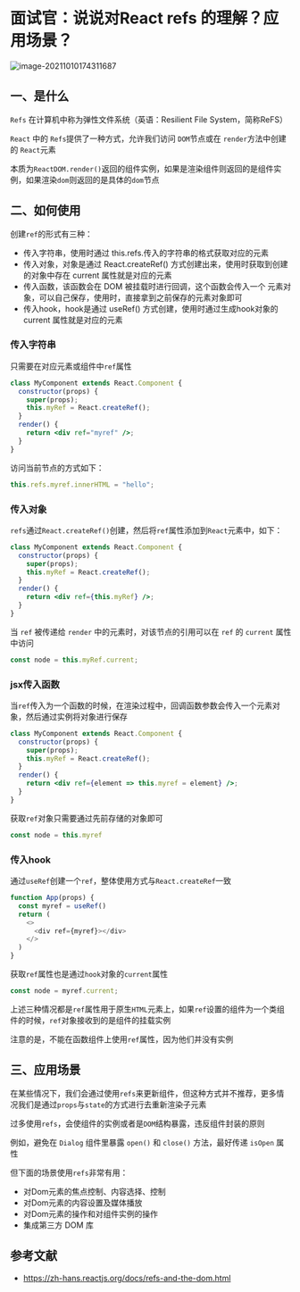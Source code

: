 # 面试官：说说对React refs 的理解？应用场景？

![image-20211010174311687](https://cdn.jsdelivr.net/gh/IceRain-mvc/cdn/img/image-20211010174311687.png)

## 一、是什么

`Refs` 在计算机中称为弹性文件系统（英语：Resilient File System，简称ReFS）

`React` 中的 `Refs`提供了一种方式，允许我们访问 `DOM`节点或在 `render`方法中创建的 `React`元素

本质为`ReactDOM.render()`返回的组件实例，如果是渲染组件则返回的是组件实例，如果渲染`dom`则返回的是具体的`dom`节点

## 二、如何使用

创建`ref`的形式有三种：

- 传入字符串，使用时通过 this.refs.传入的字符串的格式获取对应的元素
- 传入对象，对象是通过 React.createRef()  方式创建出来，使用时获取到创建的对象中存在 current 属性就是对应的元素
- 传入函数，该函数会在 DOM 被挂载时进行回调，这个函数会传入一个 元素对象，可以自己保存，使用时，直接拿到之前保存的元素对象即可
- 传入hook，hook是通过 useRef() 方式创建，使用时通过生成hook对象的 current 属性就是对应的元素

### 传入字符串

只需要在对应元素或组件中`ref`属性

```jsx
class MyComponent extends React.Component {
  constructor(props) {
    super(props);
    this.myRef = React.createRef();
  }
  render() {
    return <div ref="myref" />;
  }
}
```

访问当前节点的方式如下：

```jsx
this.refs.myref.innerHTML = "hello";
```

### 传入对象

`refs`通过`React.createRef()`创建，然后将`ref`属性添加到`React`元素中，如下：

```jsx
class MyComponent extends React.Component {
  constructor(props) {
    super(props);
    this.myRef = React.createRef();
  }
  render() {
    return <div ref={this.myRef} />;
  }
}
```

当 `ref` 被传递给 `render` 中的元素时，对该节点的引用可以在 `ref` 的 `current` 属性中访问

```jsx
const node = this.myRef.current;
```

### jsx传入函数

当`ref`传入为一个函数的时候，在渲染过程中，回调函数参数会传入一个元素对象，然后通过实例将对象进行保存

```jsx
class MyComponent extends React.Component {
  constructor(props) {
    super(props);
    this.myRef = React.createRef();
  }
  render() {
    return <div ref={element => this.myref = element} />;
  }
}
```

获取`ref`对象只需要通过先前存储的对象即可

```jsx
const node = this.myref 
```

### 传入hook

通过`useRef`创建一个`ref`，整体使用方式与`React.createRef`一致

```js
function App(props) {
  const myref = useRef()
  return (
    <>
      <div ref={myref}></div>
    </>
  )
}
```

获取`ref`属性也是通过`hook`对象的`current`属性

```jsx
const node = myref.current;
```

上述三种情况都是`ref`属性用于原生`HTML`元素上，如果`ref`设置的组件为一个类组件的时候，`ref`对象接收到的是组件的挂载实例

注意的是，不能在函数组件上使用`ref`属性，因为他们并没有实例

## 三、应用场景

在某些情况下，我们会通过使用`refs`来更新组件，但这种方式并不推荐，更多情况我们是通过`props`与`state`的方式进行去重新渲染子元素

过多使用`refs`，会使组件的实例或者是`DOM`结构暴露，违反组件封装的原则

例如，避免在 `Dialog` 组件里暴露 `open()` 和 `close()` 方法，最好传递 `isOpen` 属性

但下面的场景使用`refs`非常有用：

- 对Dom元素的焦点控制、内容选择、控制
- 对Dom元素的内容设置及媒体播放
- 对Dom元素的操作和对组件实例的操作
- 集成第三方 DOM 库

## 参考文献

- https://zh-hans.reactjs.org/docs/refs-and-the-dom.html